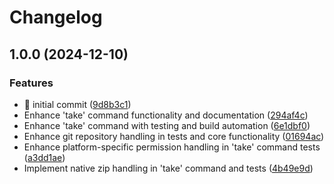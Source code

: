 # Changelog

## 1.0.0 (2024-12-10)


### Features

* :tada: initial commit ([9d8b3c1](https://github.com/deblasis/take/commit/9d8b3c11975a43cb12bf33c25fd9e8b26363dff0))
* Enhance 'take' command functionality and documentation ([294af4c](https://github.com/deblasis/take/commit/294af4cabeb3440c8cda8bbf4ac212843e3fb5ff))
* Enhance 'take' command with testing and build automation ([6e1dbf0](https://github.com/deblasis/take/commit/6e1dbf04112b2dce20cb71eed78d771744631657))
* Enhance git repository handling in tests and core functionality ([01694ac](https://github.com/deblasis/take/commit/01694ac5c677103a09448001c8aa75be753e8269))
* Enhance platform-specific permission handling in 'take' command tests ([a3dd1ae](https://github.com/deblasis/take/commit/a3dd1ae133733ba21a681400d19eeb338340c013))
* Implement native zip handling in 'take' command and tests ([4b49e9d](https://github.com/deblasis/take/commit/4b49e9d0ee5b9d14628900276409226c88bf1a4b))
